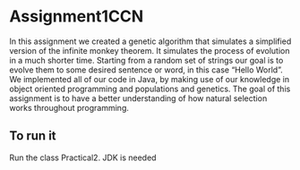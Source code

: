# Assignment1CCN
In this assignment we created a genetic algorithm that simulates a simplified version of the infinite monkey theorem. It simulates the process of evolution in a much shorter time.
Starting from a random set of strings our goal is to evolve them to some desired sentence or word, in this case “Hello World”.
We implemented all of our code in Java, by making use of our knowledge in object oriented programming and populations and genetics.
The goal of this assignment is to have a better understanding of how natural selection works throughout programming.

## To run it
Run the class Practical2. JDK is needed

